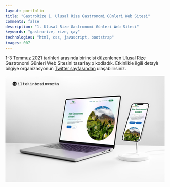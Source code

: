 ```yaml
---
layout: portfolio
title: "GastroRize 1. Ulusal Rize Gastronomi Günleri Web Sitesi"
comments: false
description: "1. Ulusal Rize Gastronomi Günleri Web Sitesi"
keywords: "gastrorize, rize, çay"
technologies: "html, css, javascript, bootstrap"
images: 007
---
```


1-3 Temmuz 2021 tarihleri arasında birincisi düzenlenen Ulusal Rize Gastronomi Günleri Web Sitesini tasarlayıp kodladık. Etkinlikle ilgili detaylı bilgiye organizasyonun [Twitter sayfasından](https://twitter.com/gastrorizefest) ulaşabilirsiniz.

![001](/assets/images/portfolio/007/001.jpg)